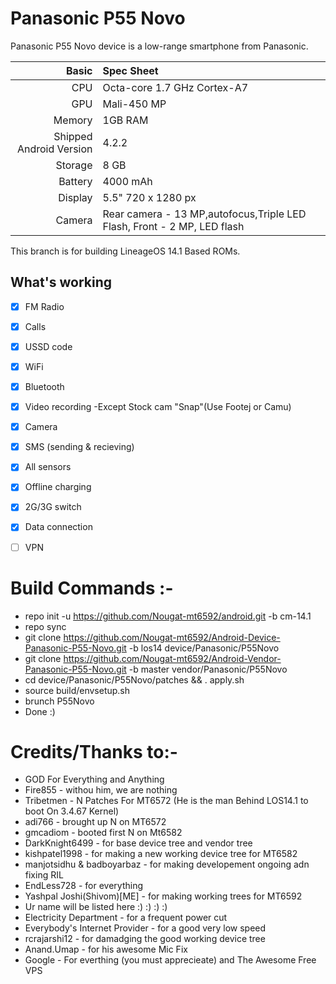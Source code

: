# Panasonic P55 Novo

Panasonic P55 Novo device is a low-range smartphone from Panasonic.

Basic   | Spec Sheet
-------:|:-------------------------
CPU     | Octa-core 1.7 GHz Cortex-A7
GPU     | Mali-450 MP
Memory  | 1GB RAM
Shipped Android Version | 4.2.2
Storage | 8 GB
Battery | 4000 mAh
Display | 5.5" 720 x 1280 px
Camera  | Rear camera - 13 MP,autofocus,Triple LED Flash, Front - 2 MP, LED flash

This branch is for building LineageOS 14.1 Based ROMs.

## What's working
- [x] FM Radio
- [X] Calls
- [X] USSD code
- [x] WiFi
- [x] Bluetooth
- [x] Video recording -Except Stock cam "Snap"(Use Footej or Camu)
- [x] Camera
- [X] SMS (sending & recieving)
- [x] All sensors
- [x] Offline charging
- [X] 2G/3G switch
- [X] Data connection
- [ ] VPN


# Build Commands :-

  * repo init -u https://github.com/Nougat-mt6592/android.git -b cm-14.1
  * repo sync
  * git clone https://github.com/Nougat-mt6592/Android-Device-Panasonic-P55-Novo.git -b los14 device/Panasonic/P55Novo
  * git clone https://github.com/Nougat-mt6592/Android-Vendor-Panasonic-P55-Novo.git -b master vendor/Panasonic/P55Novo
  * cd device/Panasonic/P55Novo/patches && . apply.sh
  * source build/envsetup.sh
  * brunch P55Novo
  * Done :)
  
# Credits/Thanks to:-
  * GOD For Everything and Anything
  * Fire855 - withou him, we are nothing
  * Tribetmen - N Patches For MT6572 (He is the man Behind LOS14.1 to boot On 3.4.67 Kernel)
  * adi766 - brought up N on MT6572
  * gmcadiom - booted first N on Mt6582
  * DarkKnight6499 - for base device tree and vendor tree
  * kishpatel1998 - for making a new working device tree for MT6582
  * manjotsidhu & badboyarbaz - for making developement ongoing adn fixing RIL
  * EndLess728 - for everything
  * Yashpal Joshi(Shivom)[ME] - for making working trees for MT6592
  * Ur name will be listed here :) :) :) :)
  * Electricity Department - for a frequent power cut
  * Everybody's Internet Provider - for a good very low speed
  * rcrajarshi12 - for damadging the good working device tree
  * Anand.Umap - for his awesome Mic Fix
  * Google - For everthing (you must apprecieate) and The Awesome Free VPS
